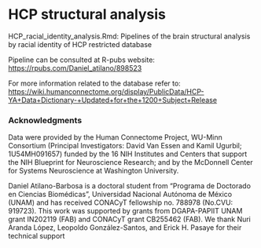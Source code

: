 # HCP structural analysis

 HCP_racial_identity_analysis.Rmd: Pipelines of the brain structural analysis by racial identity of HCP restricted database 
 
 Pipeline can be consulted at R-pubs website: https://rpubs.com/Daniel_atilano/898523
 

 For more information related to the database refer to: 
 https://wiki.humanconnectome.org/display/PublicData/HCP-YA+Data+Dictionary-+Updated+for+the+1200+Subject+Release
 

### Acknowledgments 

Data were provided by the Human Connectome Project, WU-Minn Consortium (Principal Investigators: David Van Essen and Kamil Ugurbil; 1U54MH091657) funded by the 16 NIH Institutes and Centers that support the NIH Blueprint for Neuroscience Research; and by the McDonnell Center for Systems Neuroscience at Washington University. 

Daniel Atilano-Barbosa is a doctoral student from “Programa de Doctorado en Ciencias Biomédicas”,
Universidad Nacional Autónoma de México (UNAM) and has received CONACyT fellowship
no. 788978 (No.CVU: 919723). This work was supported by grants from DGAPA-PAPIIT
UNAM grant IN202119 (FAB) and CONACyT grant CB255462 (FAB). We thank Nuri Aranda
López, Leopoldo González-Santos, and Erick H. Pasaye for their technical support
